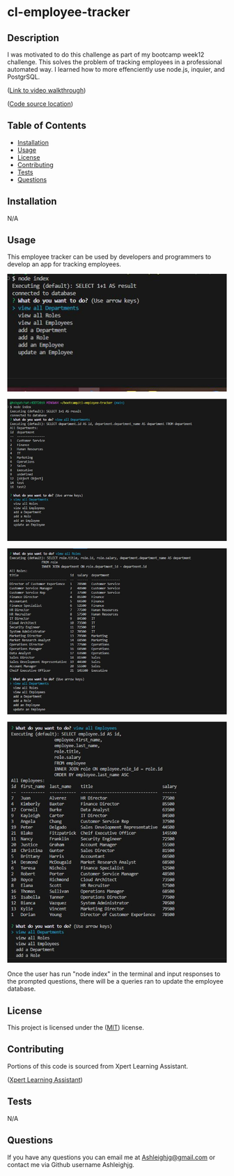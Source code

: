 # cl-employee-tracker


## Description

I was motivated to do this challenge as part of my bootcamp week12 challenge. This solves the problem of tracking employees in a professional automated way. I learned how to more effenciently use node.js, inquier, and PostgrSQL.

([Link to video walkthrough](https://drive.google.com/file/d/1w4FEhpcvK072HiEcPRELHlmGRmrGCrIw/view))

([Code source location](https://github.com/Ashleighjg/cl-employee-tracker))

## Table of Contents

- [Installation](#installation)
- [Usage](#usage)
- [License](#license)
- [Contributing](#contributing)
- [Tests](#tests)
- [Questions](#questions)

## Installation

N/A

## Usage


This employee tracker can be used by developers and programmers to develop an app for tracking employees.

![Shows initial prompt](./Pictures/initialprompt.JPG)

![Shows show departments table](./Pictures/departments.JPG)

![Shows show roles table](./Pictures/roles.JPG)

![Shows show employee table](./Pictures/employees.JPG)

Once the user has run "node index" in the terminal and input responses to the prompted questions, there will be a queries ran to update the employee database.


## License

This project is licensed under the ([MIT](https://opensource.org/licenses/MIT)) license.

## Contributing


Portions of this code is sourced from Xpert Learning Assistant.

([Xpert Learning Assistant](https://bootcampspot.instructure.com/courses/6022/external_tools/313))

## Tests

N/A

## Questions

If you have any questions you can email me at Ashleighjg@gmail.com or contact me via Github username Ashleighjg.
